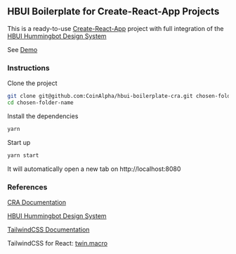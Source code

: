 ## HBUI Boilerplate for Create-React-App Projects

This is a ready-to-use [Create-React-App](https://create-react-app.dev/docs/getting-started) project with full integration of the [HBUI Hummingbot Design System](https://hbui.netlify.app/)

See [Demo](https://hbui-boilerplate-cra.netlify.app/)

### Instructions

Clone the project

```bash
git clone git@github.com:CoinAlpha/hbui-boilerplate-cra.git chosen-folder-name
cd chosen-folder-name
```

Install the dependencies

```bash
yarn
```

Start up

```bash
yarn start
```

It will automatically open a new tab on
http://localhost:8080


### References

[CRA Documentation](https://create-react-app.dev/docs/getting-started)

[HBUI Hummingbot Design System](https://hbui.netlify.app/)

[TailwindCSS Documentation](https://tailwindcss.com/docs)

TailwindCSS for React: [twin.macro](https://github.com/ben-rogerson/twin.macro)